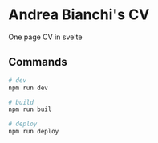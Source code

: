 # Andrea Bianchi's CV

One page CV in svelte

## Commands

```bash
# dev
npm run dev

# build
npm run buil

# deploy
npm run deploy

```
